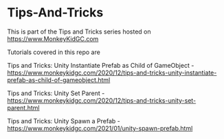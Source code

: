 # Tips-And-Tricks
This is part of the Tips and Tricks series hosted on https://www.MonkeyKidGC.com

Tutorials covered in this repo are 

Tips and Tricks: Unity Instantiate Prefab as Child of GameObject - https://www.monkeykidgc.com/2020/12/tips-and-tricks-unity-instantiate-prefab-as-child-of-gameobject.html

Tips and Tricks: Unity Set Parent - https://www.monkeykidgc.com/2020/12/tips-and-tricks-unity-set-parent.html

Tips and Tricks: Unity Spawn a Prefab - https://www.monkeykidgc.com/2021/01/unity-spawn-prefab.html